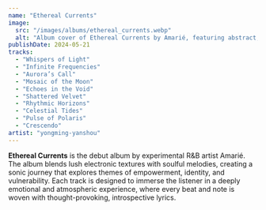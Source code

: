 ```yaml
---
name: "Ethereal Currents"
image:
  src: "/images/albums/ethereal_currents.webp"
  alt: "Album cover of Ethereal Currents by Amarié, featuring abstract, atmospheric visuals with glowing light patterns."
publishDate: 2024-05-21
tracks:
  - "Whispers of Light"
  - "Infinite Frequencies"
  - "Aurora’s Call"
  - "Mosaic of the Moon"
  - "Echoes in the Void"
  - "Shattered Velvet"
  - "Rhythmic Horizons"
  - "Celestial Tides"
  - "Pulse of Polaris"
  - "Crescendo"
artist: "yongming-yanshou"
---
```


**Ethereal Currents** is the debut album by experimental R&B artist Amarié. The album blends lush electronic textures with soulful melodies, creating a sonic journey that explores themes of empowerment, identity, and vulnerability. Each track is designed to immerse the listener in a deeply emotional and atmospheric experience, where every beat and note is woven with thought-provoking, introspective lyrics.

